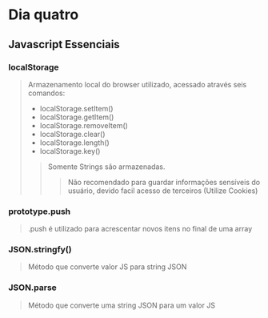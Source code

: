 # Dia quatro

## Javascript Essenciais 
### localStorage
> Armazenamento local do browser utilizado, acessado através seis comandos:
> * localStorage.setItem()
> * localStorage.getItem()
> * localStorage.removeItem()
> * localStorage.clear()
> * localStorage.length()
> * localStorage.key()
>> Somente Strings são armazenadas.
>>> Não recomendado para guardar informações sensíveis do usuário, devido facil acesso de terceiros (Utilize Cookies)

### prototype.push
> .push é utilizado para acrescentar novos itens no final de uma array

### JSON.stringfy()
> Método que converte valor JS para string JSON

### JSON.parse
> Método que converte uma string JSON para um valor JS
